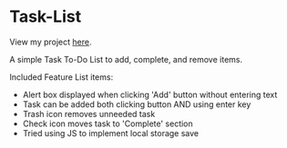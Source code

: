 # Task-List

View my project <a href="https://thestormvixen.github.io/Task-List/">here</a>.

A simple Task To-Do List to add, complete, and remove items.

Included Feature List items:
  - Alert box displayed when clicking 'Add' button without entering text
  - Task can be added both clicking button AND using enter key
  - Trash icon removes unneeded task
  - Check icon moves task to 'Complete' section
  - Tried using JS to implement local storage save
